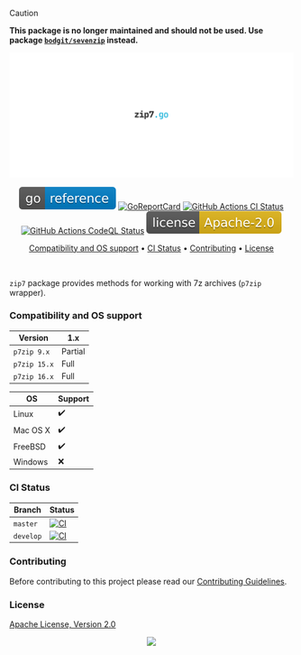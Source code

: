> [!CAUTION]
> **This package is no longer maintained and should not be used. Use package [`bodgit/sevenzip`](https://github.com/bodgit/sevenzip) instead.**

<p align="center"><a href="#readme"><img src=".github/images/card.svg"/></a></p>

<p align="center">
  <a href="https://kaos.sh/g/zip7.v1"><img src=".github/images/godoc.svg"/></a>
  <a href="https://kaos.sh/r/zip7"><img src="https://kaos.sh/r/zip7.svg" alt="GoReportCard" /></a>
  <a href="https://kaos.sh/w/zip7/ci"><img src="https://kaos.sh/w/zip7/ci.svg" alt="GitHub Actions CI Status" /></a>
  <a href="https://kaos.sh/w/zip7/codeql"><img src="https://kaos.sh/w/zip7/codeql.svg" alt="GitHub Actions CodeQL Status" /></a>
  <a href="#license"><img src=".github/images/license.svg"/></a>
</p>

<p align="center"><a href="#compatibility-and-os-support">Compatibility and OS support</a> • <a href="#ci-status">CI Status</a> • <a href="#contributing">Contributing</a> • <a href="#license">License</a></p>

<br/>

`zip7` package provides methods for working with 7z archives (`p7zip` wrapper).

### Compatibility and OS support

|      Version |     1.x |
|--------------|---------|
|  `p7zip 9.x` | Partial |
| `p7zip 15.x` |    Full |
| `p7zip 16.x` |    Full |

| OS       | Support            |
|----------|--------------------|
| Linux    | :heavy_check_mark: |
| Mac OS X | :heavy_check_mark: |
| FreeBSD  | :heavy_check_mark: |
| Windows  | :x:                |

### CI Status

| Branch | Status |
|--------|--------|
| `master` | [![CI](https://kaos.sh/w/zip7/ci.svg?branch=master)](https://kaos.sh/w/zip7/ci?query=branch:master) |
| `develop` | [![CI](https://kaos.sh/w/zip7/ci.svg?branch=develop)](https://kaos.sh/w/zip7/ci?query=branch:develop) |

### Contributing

Before contributing to this project please read our [Contributing Guidelines](https://github.com/essentialkaos/contributing-guidelines#contributing-guidelines).

### License

[Apache License, Version 2.0](https://www.apache.org/licenses/LICENSE-2.0)

<p align="center"><a href="https://essentialkaos.com"><img src="https://gh.kaos.st/ekgh.svg"/></a></p>
